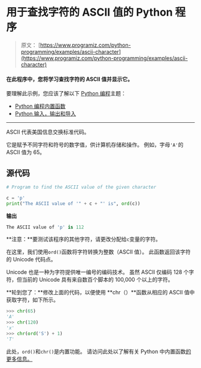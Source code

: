 # 用于查找字符的 ASCII 值的 Python 程序

> 原文： [https://www.programiz.com/python-programming/examples/ascii-character](https://www.programiz.com/python-programming/examples/ascii-character)

#### 在此程序中，您将学习查找字符的 ASCII 值并显示它。

要理解此示例，您应该了解以下 [Python 编程](/python-programming "Python tutorial")主题：

*   [Python 编程内置函数](/python-programming/built-in-function)
*   [Python 输入，输出和导入](/python-programming/input-output-import)

* * *

ASCII 代表美国信息交换标准代码。

它是赋予不同字符和符号的数字值，供计算机存储和操作。 例如，字母`'A'`的 ASCII 值为 65。

## 源代码

```py
# Program to find the ASCII value of the given character

c = 'p'
print("The ASCII value of '" + c + "' is", ord(c)) 
```

**输出**

```py
The ASCII value of 'p' is 112

```

**注意：**要测试该程序的其他字符，请更改分配给`c`变量的字符。

在这里，我们使用`ord()`函数将字符转换为整数（ASCII 值）。 此函数返回该字符的 Unicode 代码点。

Unicode 也是一种为字符提供唯一编号的编码技术。 虽然 ASCII 仅编码 128 个字符，但当前的 Unicode 具有来自数百个脚本的 100,000 个以上的字符。

**轮到您了：**修改上面的代码，以便使用 **chr（）**函数从相应的 ASCII 值中获取字符，如下所示。

```py
>>> chr(65)
'A'
>>> chr(120)
'x'
>>> chr(ord('S') + 1)
'T' 
```

此处，`ord()`和`chr()`是内置功能。 请访问此处以了解有关 Python 中内置函数[的更多信息。](/python-programming/built-in-function "Built-in Function")